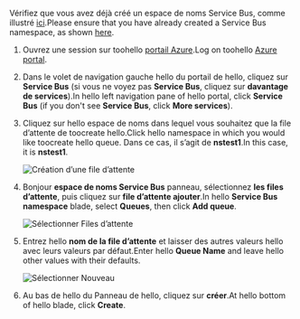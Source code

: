 <span data-ttu-id="a9faf-101">Vérifiez que vous avez déjà créé un espace de noms Service Bus, comme illustré [ici][namespace-how-to].</span><span class="sxs-lookup"><span data-stu-id="a9faf-101">Please ensure that you have already created a Service Bus namespace, as shown [here][namespace-how-to].</span></span>

1. <span data-ttu-id="a9faf-102">Ouvrez une session sur toohello [portail Azure][azure-portal].</span><span class="sxs-lookup"><span data-stu-id="a9faf-102">Log on toohello [Azure portal][azure-portal].</span></span>
2. <span data-ttu-id="a9faf-103">Dans le volet de navigation gauche hello du portail de hello, cliquez sur **Service Bus** (si vous ne voyez pas **Service Bus**, cliquez sur **davantage de services**).</span><span class="sxs-lookup"><span data-stu-id="a9faf-103">In hello left navigation pane of hello portal, click **Service Bus** (if you don't see **Service Bus**, click **More services**).</span></span>
3. <span data-ttu-id="a9faf-104">Cliquez sur hello espace de noms dans lequel vous souhaitez que la file d’attente de toocreate hello.</span><span class="sxs-lookup"><span data-stu-id="a9faf-104">Click hello namespace in which you would like toocreate hello queue.</span></span> <span data-ttu-id="a9faf-105">Dans ce cas, il s’agit de **nstest1**.</span><span class="sxs-lookup"><span data-stu-id="a9faf-105">In this case, it is **nstest1**.</span></span>
   
    ![Création d’une file d’attente][createqueue1]
4. <span data-ttu-id="a9faf-107">Bonjour **espace de noms Service Bus** panneau, sélectionnez **les files d’attente**, puis cliquez sur **file d’attente ajouter**.</span><span class="sxs-lookup"><span data-stu-id="a9faf-107">In hello **Service Bus namespace** blade, select **Queues**, then click **Add queue**.</span></span>
   
    ![Sélectionner Files d’attente][createqueue2]
5. <span data-ttu-id="a9faf-109">Entrez hello **nom de la file d’attente** et laisser des autres valeurs hello avec leurs valeurs par défaut.</span><span class="sxs-lookup"><span data-stu-id="a9faf-109">Enter hello **Queue Name** and leave hello other values with their defaults.</span></span>
   
    ![Sélectionner Nouveau][createqueue3]
6. <span data-ttu-id="a9faf-111">Au bas de hello du Panneau de hello, cliquez sur **créer**.</span><span class="sxs-lookup"><span data-stu-id="a9faf-111">At hello bottom of hello blade, click **Create**.</span></span>

[createqueue1]: ./media/service-bus-create-queue-portal/create-queue1.png
[createqueue2]: ./media/service-bus-create-queue-portal/create-queue2.png
[createqueue3]: ./media/service-bus-create-queue-portal/create-queue3.png

[namespace-how-to]: ../articles/service-bus-messaging/service-bus-create-namespace-portal.md
[azure-portal]: https://portal.azure.com
